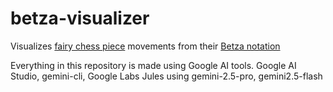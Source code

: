 # betza-visualizer

Visualizes [fairy chess piece](https://en.wikipedia.org/wiki/List_of_fairy_chess_pieces) movements from their [Betza notation](https://en.wikipedia.org/wiki/Betza%27s_funny_notation)

Everything in this repository is made using Google AI tools.
Google AI Studio, gemini-cli, Google Labs Jules using gemini-2.5-pro, gemini2.5-flash
